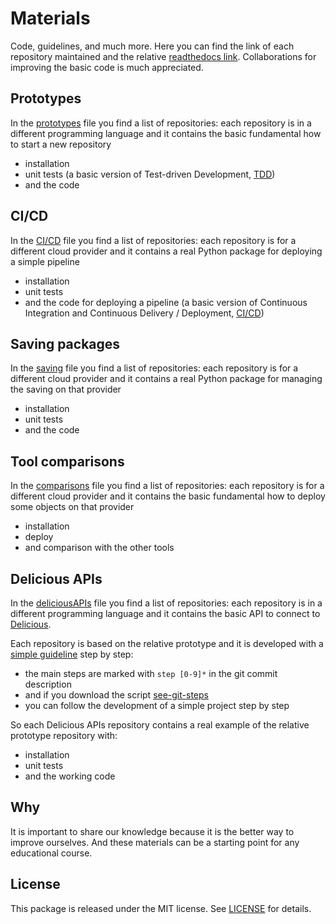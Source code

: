 # Materials

Code, guidelines, and much more. Here you can find the link of each repository maintained and the relative [readthedocs link](https://readthedocs.org/profiles/bilardi/).
Collaborations for improving the basic code is much appreciated.

## Prototypes

In the [prototypes](prototypes.md) file you find a list of repositories:
each repository is in a different programming language
and it contains the basic fundamental how to start a new repository

- installation
- unit tests (a basic version of Test-driven Development, [TDD](https://en.wikipedia.org/wiki/Test-driven_development))
- and the code

## CI/CD

In the [CI/CD](cicd.md) file you find a list of repositories:
each repository is for a different cloud provider
and it contains a real Python package for deploying a simple pipeline

- installation
- unit tests
- and the code for deploying a pipeline (a basic version of Continuous Integration and Continuous Delivery / Deployment, [CI/CD](https://en.wikipedia.org/wiki/CI/CD))

## Saving packages

In the [saving](saving.md) file you find a list of repositories:
each repository is for a different cloud provider
and it contains a real Python package for managing the saving on that provider

- installation
- unit tests
- and the code

## Tool comparisons

In the [comparisons](comparisons.md) file you find a list of repositories:
each repository is for a different cloud provider
and it contains the basic fundamental how to deploy some objects on that provider

- installation
- deploy
- and comparison with the other tools

## Delicious APIs

In the [deliciousAPIs](deliciousAPIs.md) file you find a list of repositories:
each repository is in a different programming language
and it contains the basic API to connect to [Delicious](https://del.icio.us/rss).

Each repository is based on the relative prototype and it is developed with a [simple guideline](https://github.com/bilardi/see-git-steps) step by step:
- the main steps are marked with `step [0-9]*` in the git commit description
- and if you download the script [see-git-steps](https://github.com/bilardi/see-git-steps)
- you can follow the development of a simple project step by step

So each Delicious APIs repository contains a real example of the relative prototype repository with:
- installation
- unit tests
- and the working code

## Why

It is important to share our knowledge because it is the better way to improve ourselves.
And these materials can be a starting point for any educational course.

## License

This package is released under the MIT license.  See [LICENSE](LICENSE) for details.
